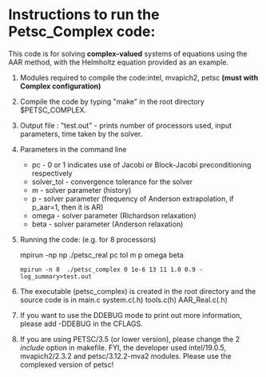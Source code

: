# Instructions to run the Petsc_Complex code:

This code is for solving **complex-valued** systems of equations using the AAR method, with the Helmholtz equation provided as an example.  

1. Modules required to compile the code:intel, mvapich2, petsc **(must with Complex configuration)**

2. Compile the code by typing "make" in the root directory $PETSC_COMPLEX.
    
3. Output file : "test.out" - prints number of processors used, input parameters, time taken by the solver.

4. Parameters in the command line
    + pc - 0 or 1 indicates use of Jacobi or Block-Jacobi preconditioning respectively
    + solver_tol - convergence tolerance for the solver
    + m - solver parameter (history)
    + p - solver parameter (frequency of Anderson extrapolation, if p_aar=1, then it is AR)
    + omega - solver parameter (Richardson relaxation)
    + beta - solver parameter (Anderson relaxation)
    
5. Running the code: (e.g. for 8 processors)

    mpirun -np np ./petsc_real pc tol  m  p  omega beta 
    
    `mpirun -n 8  ./petsc_complex 0 1e-6 13 11 1.0 0.9 -log_summary>test.out`
	   
6. The executable (petsc_complex) is created in the root directory and the source code is in main.c system.c(.h) tools.c(h) AAR_Real.c(.h)

7. If you want to use the DDEBUG mode to print out more information, please add -DDEBUG in the CFLAGS. 

8. If you are using PETSC/3.5 (or lower version), please change the 2 *include* option in makefile. FYI, the developer used intel/19.0.5, mvapich2/2.3.2 and petsc/3.12.2-mva2 modules. Please use the complexed version of petsc!